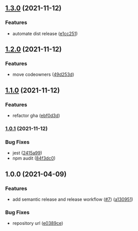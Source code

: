 ## [1.3.0](https://github.com/rpidanny/github-actions-typescript-template/compare/v1.2.0...v1.3.0) (2021-11-12)


### Features

* automate dist release ([e1cc251](https://github.com/rpidanny/github-actions-typescript-template/commit/e1cc251651f521184d1bbc7368e98c5a429d61c2))

## [1.2.0](https://github.com/rpidanny/github-actions-typescript-template/compare/v1.1.0...v1.2.0) (2021-11-12)


### Features

* move codeowners ([49d253d](https://github.com/rpidanny/github-actions-typescript-template/commit/49d253db4db7392d308ca10cb42e572d108ef382))

## [1.1.0](https://github.com/rpidanny/github-actions-typescript-template/compare/v1.0.1...v1.1.0) (2021-11-12)


### Features

* refactor gha ([ebf0d3d](https://github.com/rpidanny/github-actions-typescript-template/commit/ebf0d3d9cf78dc649d7df99bad2c6cd44f7dcb65))

### [1.0.1](https://github.com/rpidanny/github-actions-typescript-template/compare/v1.0.0...v1.0.1) (2021-11-12)


### Bug Fixes

* jest ([2415a99](https://github.com/rpidanny/github-actions-typescript-template/commit/2415a9937fbcc85399f34a424887a4fc14a21794))
* npm audit ([84f3dc0](https://github.com/rpidanny/github-actions-typescript-template/commit/84f3dc0b1c743ac94ffe8311dab9967c9c307ee5))

## 1.0.0 (2021-04-09)


### Features

* add semantic release and release workflow ([#7](https://github.com/rpidanny/github-actions-typescript-template/issues/7)) ([a130951](https://github.com/rpidanny/github-actions-typescript-template/commit/a130951a259172150ff2477b4a16226d53bb510f))


### Bug Fixes

* repository url ([e0389ce](https://github.com/rpidanny/github-actions-typescript-template/commit/e0389ceb1e4a34a001a1724c0293a197bb6640a5))
